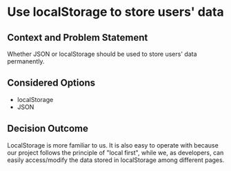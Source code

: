 # Use localStorage to store users' data

## Context and Problem Statement

Whether JSON or localStorage should be used to store users' data permanently.

## Considered Options

- localStorage
- JSON

## Decision Outcome

LocalStorage is more familiar to us. It is also easy to operate with because our project follows the principle of "local first", while we, as developers, can easily access/modify the data stored in localStorage among different pages.
